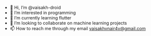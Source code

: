 - 👋 Hi, I’m @vaisakh-droid
- 👀 I’m interested in programming
- 🌱 I’m currently learning flutter
- 💞️ I’m looking to collaborate on machine learning projects
- 📫 How to reach me through my email vaisakhvnair4v@gmail.com

<!---
vaisakh-droid/vaisakh-droid is a ✨ special ✨ repository because its `README.md` (this file) appears on your GitHub profile.
You can click the Preview link to take a look at your changes.
--->
